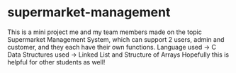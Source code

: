 # supermarket-management
This is a mini project me and my team members made on the topic Supermarket Management System, which can support 2 users, admin and customer, and they each have their own functions. 
Language used -> C
Data Structures used -> Linked List and Structure of Arrays
Hopefully this is helpful for other students as well! 
